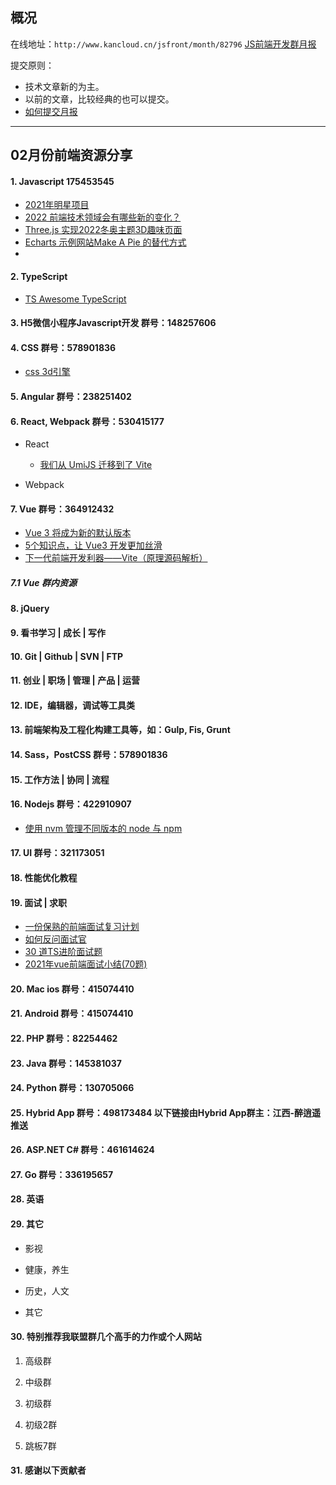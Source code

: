 ## 概况

在线地址：`http://www.kancloud.cn/jsfront/month/82796` [JS前端开发群月报](http://www.kancloud.cn/jsfront/month/82796)


提交原则：

- 技术文章新的为主。
- 以前的文章，比较经典的也可以提交。
- [如何提交月报](http://www.kancloud.cn/jsfront/month/227309)

---


## 02月份前端资源分享
#### 1. Javascript 175453545
- [2021年明星项目](https://risingstars.js.org/2021/zh)
- [2022 前端技术领域会有哪些新的变化？](https://www.zhihu.com/question/493891614)
- [Three.js 实现2022冬奥主题3D趣味页面](https://juejin.cn/post/7060292943608807460)
- [Echarts 示例网站Make A Pie 的替代方式](https://juejin.cn/post/7062254510311211044)
- []()


#### 2. TypeScript
- [TS Awesome TypeScript](https://github.com/semlinker/awesome-typescript)


#### 3. H5微信小程序Javascript开发 群号：148257606


#### 4. CSS  群号：578901836
- [css 3d引擎](https://github.com/shrekshrek/css3d-engine)

#### 5. Angular 群号：238251402

#### 6. React, Webpack 群号：530415177
- React

    - [我们从 UmiJS 迁移到了 Vite](https://juejin.cn/post/7033243995425734663)
    

- Webpack


#### 7. Vue 群号：364912432
- [Vue 3 将成为新的默认版本](https://zhuanlan.zhihu.com/p/460055155)
- [5个知识点，让 Vue3 开发更加丝滑](https://zhuanlan.zhihu.com/p/460210823)
- [下一代前端开发利器——Vite（原理源码解析）](https://juejin.cn/post/7066000048282140680)

##### 7.1 Vue 群内资源


#### 8. jQuery

#### 9. 看书学习 | 成长 | 写作

#### 10. Git | Github | SVN | FTP

#### 11. 创业 | 职场 | 管理 | 产品 | 运营

#### 12. IDE，编辑器，调试等工具类

#### 13. 前端架构及工程化构建工具等，如：Gulp, Fis, Grunt

#### 14. Sass，PostCSS  群号：578901836

#### 15. 工作方法 | 协同 | 流程

#### 16. Nodejs 群号：422910907
- [使用 nvm 管理不同版本的 node 与 npm](https://www.runoob.com/w3cnote/nvm-manager-node-versions.html)

#### 17. UI 群号：321173051

#### 18. 性能优化教程

#### 19. 面试 | 求职
- [一份保熟的前端面试复习计划](https://juejin.cn/post/7061588533214969892)
- [如何反问面试官](https://github.com/yifeikong/reverse-interview-zh)
- [30 道TS进阶面试题](https://juejin.cn/post/7009046640308781063)
- [2021年vue前端面试小结(70题)](https://juejin.cn/post/7026947170683076621)


#### 20. Mac ios 群号：415074410

#### 21. Android 群号：415074410

#### 22. PHP 群号：82254462

#### 23. Java 群号：145381037

#### 24. Python 群号：130705066

#### 25. Hybrid App 群号：498173484 以下链接由Hybrid App群主：江西-醉逍遥推送

#### 26. ASP.NET C# 群号：461614624

#### 27. Go 群号：336195657

#### 28. 英语

#### 29. 其它

- 影视


- 健康，养生


- 历史，人文


- 其它



#### 30. 特别推荐我联盟群几个高手的力作或个人网站

1. 高级群



2. 中级群


3. 初级群

4. 初级2群


5. 跳板7群


#### 31. 感谢以下贡献者

